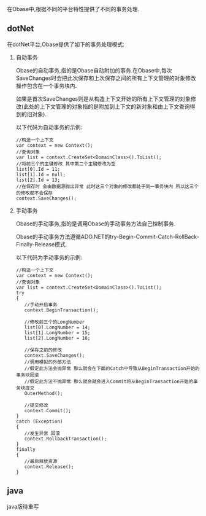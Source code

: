 在Obase中,根据不同的平台特性提供了不同的事务处理.
## dotNet
在dotNet平台,Obase提供了如下的事务处理模式:

1. 自动事务

   Obase的自动事务,指的是Obase自动附加的事务.在Obase中,每次SaveChanges时会把此次保存和上次保存之间的所有上下文管理的对象修改操作包含在一个事务块内.

   如果是首次SaveChanges则是从构造上下文开始的所有上下文管理的对象修改(此处的上下文管理的对象指的是附加到上下文的新对象和由上下文查询得到的旧对象).
   
   以下代码为自动事务的示例: 
   ```
   //构造一个上下文
   var context = new Context();
   //查询对象
   var list = context.CreateSet<DomainClass>().ToList();
   //将前三个的主键修改 其中第二个主键修改为空
   list[0].Id = 11;
   list[1].Id = null;
   list[2].Id = 13;
   //在保存时 会由数据源抛出异常 此时这三个对象的修改都处于同一事务块内 所以这三个的修改都不会保存
   context.SaveChanges();
   ```
2. 手动事务

   Obase的手动事务,指的是调用Obase的手动事务方法自己控制事务.

   Obase的手动事务方法遵循ADO.NET的try-Begin-Commit-Catch-RollBack-Finally-Release模式.

   以下代码为手动事务的示例:
   ```
   //构造一个上下文
   var context = new Context();
   //查询对象
   var list = context.CreateSet<DomainClass>().ToList();
   try
   {
      //手动开启事务
      context.BeginTransaction();

      //修改前三个的LongNumber
      list[0].LongNumber = 14;
      list[1].LongNumber = 15;
      list[2].LongNumber = 16;
   
      //保存之前的修改
      context.SaveChanges();
      //调用模拟的外部方法 
      //假定此方法会抛异常 那么就会在下面的Catch中导致从BeginTransaction开始的事务块回滚
      //假定此方法不抛异常 那么就会就会进入Commit将从BeginTransaction开始的事务块提交
      OuterMethod();
      
      //提交修改
      context.Commit();
   }
   catch (Exception)
   {
      //发生异常 回滚
      context.RollbackTransaction();
   }
   finally
   {
      //最后释放资源
      context.Release();
   }
   ```

## java

java版待重写